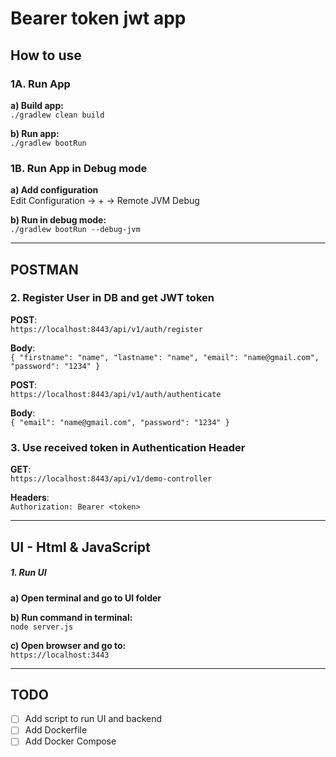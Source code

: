 # Bearer token jwt app

## How to use

### 1A. Run App

**a) Build app:**<br>
`./gradlew clean build`

**b) Run app:**<br>
`./gradlew bootRun`

### 1B. Run App in Debug mode

**a) Add configuration**  
Edit Configuration -> + -> Remote JVM Debug<br>

**b) Run in debug mode:**<br>
`./gradlew bootRun --debug-jvm`

---

## POSTMAN
### 2. Register User in DB and get JWT token

**POST**:<br>
`https://localhost:8443/api/v1/auth/register`

**Body**:<br>
`
{
    "firstname": "name",
    "lastname": "name",
    "email": "name@gmail.com",
    "password": "1234"
}
`

**POST**:<br>
`https://localhost:8443/api/v1/auth/authenticate`

**Body**:<br>
`
{
    "email": "name@gmail.com",
    "password": "1234"
}
`

### 3. Use received token in Authentication Header

**GET**:<br>
`https://localhost:8443/api/v1/demo-controller`

**Headers**:<br>
`Authorization: Bearer <token>`

---

## UI - Html & JavaScript
##### 1. Run UI

**a) Open terminal and go to UI folder**<br>

**b) Run command in terminal:**<br>
`node server.js`

**c) Open browser and go to:**<br>
`https://localhost:3443`

---

## TODO

- [ ] Add script to run UI and backend
- [ ] Add Dockerfile
- [ ] Add Docker Compose

